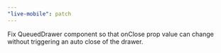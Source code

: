 ```yaml
---
"live-mobile": patch
---
```


Fix QueuedDrawer component so that onClose prop value can change without triggering an auto close of the drawer.
